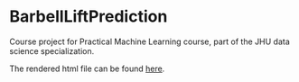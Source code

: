 # BarbellLiftPrediction
Course project for Practical Machine Learning course, part of the JHU data science specialization.

The rendered html file can be found [here](https://sfeng77.github.io/BarbellLiftPrediction/barbell.html).
